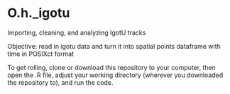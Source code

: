 # O.h._igotu
Importing, cleaning, and analyzing IgotU tracks 

Objective: read in igotu data and turn it into spatial points dataframe with time in POSIXct format

To get rolling, clone or download this repository to your computer, then open the .R file, adjust your working directory (wherever you downloaded the repository to), and run the code. 
